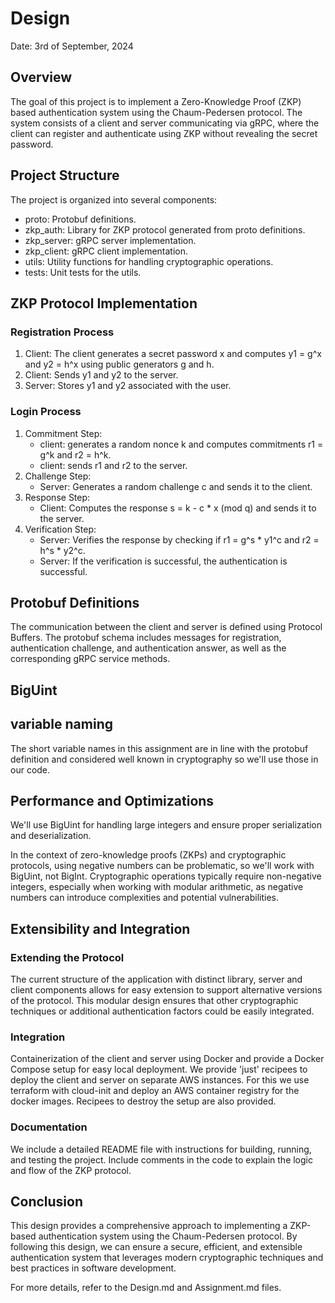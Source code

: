 # Design

Date: 3rd of September, 2024

## Overview
The goal of this project is to implement a Zero-Knowledge Proof (ZKP) based authentication system using the Chaum-Pedersen protocol. The system consists of a client and server communicating via gRPC, where the client can register and authenticate using ZKP without revealing the secret password.

## Project Structure
The project is organized into several components:

- proto: Protobuf definitions.
- zkp_auth: Library for ZKP protocol generated from proto definitions.
- zkp_server: gRPC server implementation.
- zkp_client: gRPC client implementation.
- utils: Utility functions for handling cryptographic operations.
- tests: Unit tests for the utils.

## ZKP Protocol Implementation
### Registration Process
1. Client: The client generates a secret password x and computes y1 = g^x and y2 = h^x using public generators g and h.
2. Client: Sends y1 and y2 to the server.
3. Server: Stores y1 and y2 associated with the user.

### Login Process
1. Commitment Step:
    - client: generates a random nonce k and computes commitments r1 = g^k and r2 = h^k.
    - client: sends r1 and r2 to the server.
2. Challenge Step:
    - Server: Generates a random challenge c and sends it to the client.
3. Response Step:
    - Client: Computes the response s = k - c * x (mod q) and sends it to the server.
4. Verification Step:
    - Server: Verifies the response by checking if r1 = g^s * y1^c and r2 = h^s * y2^c.
    - Server: If the verification is successful, the authentication is successful.

## Protobuf Definitions
The communication between the client and server is defined using Protocol Buffers. The protobuf schema includes messages for registration, authentication challenge, and authentication answer, as well as the corresponding gRPC service methods.

## BigUint

## variable naming
The short variable names in this assignment are in line with the protobuf definition and considered well known in cryptography so we'll use those in our code.

## Performance and Optimizations
We'll use BigUint for handling large integers and ensure proper serialization and deserialization.

In the context of zero-knowledge proofs (ZKPs) and cryptographic protocols, using negative numbers can be problematic, so we'll work with BigUint, not BigInt. Cryptographic operations typically require non-negative integers, especially when working with modular arithmetic, as negative numbers can introduce complexities and potential vulnerabilities.

## Extensibility and Integration

### Extending the Protocol
The current structure of the application with distinct library, server and client components allows for easy extension to support alternative versions of the protocol. This modular design ensures that other cryptographic techniques or additional authentication factors could be easily integrated.

### Integration
Containerization of the client and server using Docker and provide a Docker Compose setup for easy local deployment. We provide 'just' recipees to deploy the client and server on separate AWS instances. For this we use terraform with cloud-init and deploy an AWS container registry for the docker images. Recipees to destroy the setup are also provided.

### Documentation
We include a detailed README file with instructions for building, running, and testing the project. Include comments in the code to explain the logic and flow of the ZKP protocol.

## Conclusion
This design provides a comprehensive approach to implementing a ZKP-based authentication system using the Chaum-Pedersen protocol. By following this design, we can ensure a secure, efficient, and extensible authentication system that leverages modern cryptographic techniques and best practices in software development.

For more details, refer to the Design.md and Assignment.md files.
